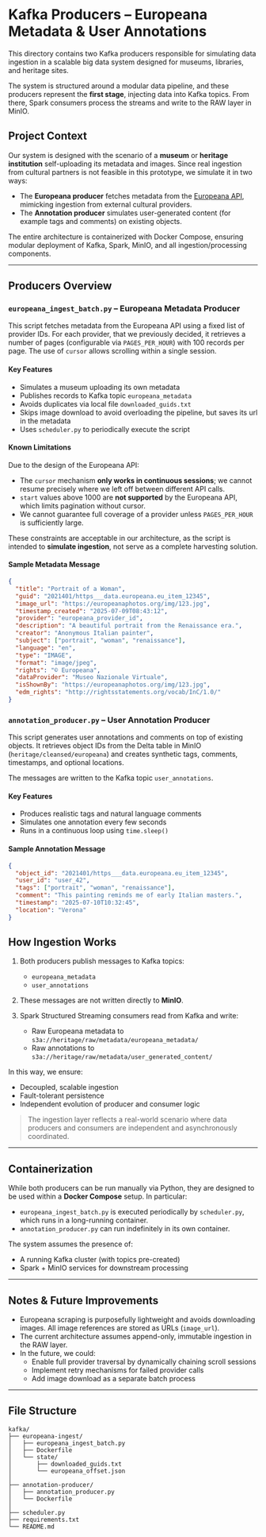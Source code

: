 # Kafka Producers – Europeana Metadata & User Annotations

This directory contains two Kafka producers responsible for simulating data ingestion in a scalable big data system designed for museums, libraries, and heritage sites.

The system is structured around a modular data pipeline, and these producers represent the **first stage**, injecting data into Kafka topics. From there, Spark consumers process the streams and write to the RAW layer in MinIO.

## Project Context

Our system is designed with the scenario of a **museum** or **heritage institution** self-uploading its metadata and images. Since real ingestion from cultural partners is not feasible in this prototype, we simulate it in two ways:

- The **Europeana producer** fetches metadata from the [Europeana API](https://pro.europeana.eu/page/apis), mimicking ingestion from external cultural providers.
- The **Annotation producer** simulates user-generated content (for example tags and comments) on existing objects.

The entire architecture is containerized with Docker Compose, ensuring modular deployment of Kafka, Spark, MinIO, and all ingestion/processing components.

---

## Producers Overview

### `europeana_ingest_batch.py` – Europeana Metadata Producer

This script fetches metadata from the Europeana API using a fixed list of provider IDs. For each provider, that we previously decided, it retrieves a number of pages (configurable via `PAGES_PER_HOUR`) with 100 records per page. The use of `cursor` allows scrolling within a single session.

#### Key Features

- Simulates a museum uploading its own metadata 
- Publishes records to Kafka topic `europeana_metadata`
- Avoids duplicates via local file `downloaded_guids.txt`
- Skips image download to avoid overloading the pipeline, but saves its url in the metadata
- Uses `scheduler.py` to periodically execute the script

#### Known Limitations

Due to the design of the Europeana API:
- The `cursor` mechanism **only works in continuous sessions**; we cannot resume precisely where we left off between different API calls.
- `start` values above 1000 are **not supported** by the Europeana API, which limits pagination without cursor.
- We cannot guarantee full coverage of a provider unless `PAGES_PER_HOUR` is sufficiently large.

These constraints are acceptable in our architecture, as the script is intended to **simulate ingestion**, not serve as a complete harvesting solution.

#### Sample Metadata Message

```json
{
  "title": "Portrait of a Woman",
  "guid": "2021401/https___data.europeana.eu_item_12345",
  "image_url": "https://europeanaphotos.org/img/123.jpg",
  "timestamp_created": "2025-07-09T08:43:12",
  "provider": "europeana_provider_id",
  "description": "A beautiful portrait from the Renaissance era.",
  "creator": "Anonymous Italian painter",
  "subject": ["portrait", "woman", "renaissance"],
  "language": "en",
  "type": "IMAGE",
  "format": "image/jpeg",
  "rights": "© Europeana",
  "dataProvider": "Museo Nazionale Virtuale",
  "isShownBy": "https://europeanaphotos.org/img/123.jpg",
  "edm_rights": "http://rightsstatements.org/vocab/InC/1.0/"
}
```
### `annotation_producer.py` – User Annotation Producer

This script generates user annotations and comments on top of existing objects. It retrieves object IDs from the Delta table in MinIO (`heritage/cleansed/europeana`) and creates synthetic tags, comments, timestamps, and optional locations.

The messages are written to the Kafka topic `user_annotations`.

#### Key Features

- Produces realistic tags and natural language comments
- Simulates one annotation every few seconds
- Runs in a continuous loop using `time.sleep()`

#### Sample Annotation Message

```json
{
  "object_id": "2021401/https___data.europeana.eu_item_12345",
  "user_id": "user_42",
  "tags": ["portrait", "woman", "renaissance"],
  "comment": "This painting reminds me of early Italian masters.",
  "timestamp": "2025-07-10T10:32:45",
  "location": "Verona"
}
```

## How Ingestion Works

1. Both producers publish messages to Kafka topics:
   - `europeana_metadata`
   - `user_annotations`

2. These messages are not written directly to **MinIO**.

3. Spark Structured Streaming consumers read from Kafka and write:
   - Raw Europeana metadata to `s3a://heritage/raw/metadata/europeana_metadata/`
   - Raw annotations to `s3a://heritage/raw/metadata/user_generated_content/`

In this way, we ensure:
- Decoupled, scalable ingestion
- Fault-tolerant persistence
- Independent evolution of producer and consumer logic

> The ingestion layer reflects a real-world scenario where data producers and consumers are independent and asynchronously coordinated.

---

## Containerization

While both producers can be run manually via Python, they are designed to be used within a **Docker Compose** setup. In particular:

- `europeana_ingest_batch.py` is executed periodically by `scheduler.py`, which runs in a long-running container.
- `annotation_producer.py` can run indefinitely in its own container.

The system assumes the presence of:
- A running Kafka cluster (with topics pre-created)
- Spark + MinIO services for downstream processing

---

## Notes & Future Improvements

- Europeana scraping is purposefully lightweight and avoids downloading images. All image references are stored as URLs (`image_url`).
- The current architecture assumes append-only, immutable ingestion in the RAW layer.
- In the future, we could:
  - Enable full provider traversal by dynamically chaining scroll sessions
  - Implement retry mechanisms for failed provider calls
  - Add image download as a separate batch process

---

## File Structure

```text
kafka/
├── europeana-ingest/
│   ├── europeana_ingest_batch.py
│   ├── Dockerfile
│   └── state/
│       ├── downloaded_guids.txt
│       └── europeana_offset.json
│
├── annotation-producer/
│   ├── annotation_producer.py
│   └── Dockerfile
│
├── scheduler.py
├── requirements.txt
└── README.md   
```